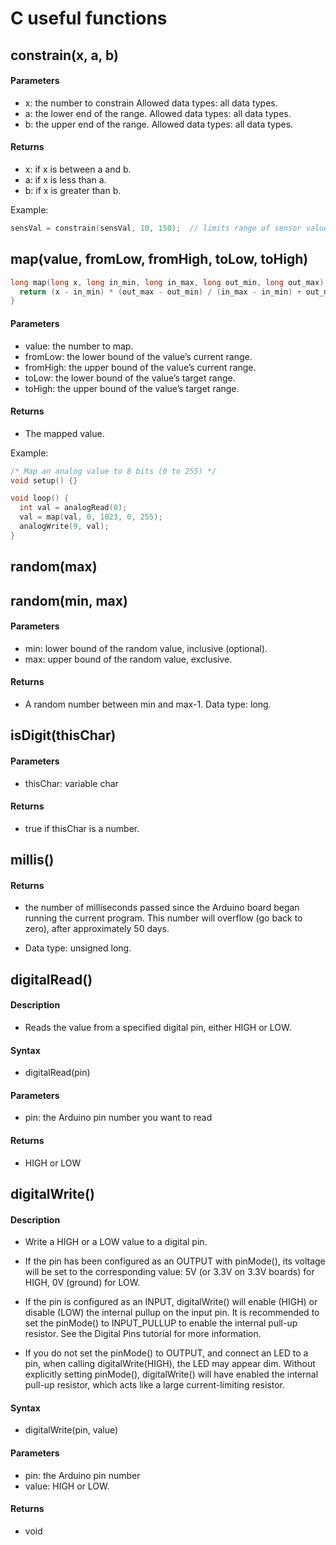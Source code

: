 # C useful functions
## constrain(x, a, b)

#### Parameters
- x: the number to constrain Allowed data types: all data types.
- a: the lower end of the range. Allowed data types: all data types.
- b: the upper end of the range. Allowed data types: all data types.

#### Returns
- x: if x is between a and b.
- a: if x is less than a.
- b: if x is greater than b.

Example:


```c
sensVal = constrain(sensVal, 10, 150);  // limits range of sensor values to between 10 and 150
```

## map(value, fromLow, fromHigh, toLow, toHigh)
```c
long map(long x, long in_min, long in_max, long out_min, long out_max) {
  return (x - in_min) * (out_max - out_min) / (in_max - in_min) + out_min;
}
```

#### Parameters
- value: the number to map.
- fromLow: the lower bound of the value’s current range.
- fromHigh: the upper bound of the value’s current range.
- toLow: the lower bound of the value’s target range.
- toHigh: the upper bound of the value’s target range.

#### Returns
- The mapped value.



Example:


```c
/* Map an analog value to 8 bits (0 to 255) */
void setup() {}

void loop() {
  int val = analogRead(0);
  val = map(val, 0, 1023, 0, 255);
  analogWrite(9, val);
}
```

## random(max)
## random(min, max)

#### Parameters
- min: lower bound of the random value, inclusive (optional).
- max: upper bound of the random value, exclusive.

#### Returns
- A random number between min and max-1. Data type: long.

## isDigit(thisChar)

#### Parameters
- thisChar: variable char

#### Returns
- true if thisChar is a number.

## millis()

#### Returns
- the number of milliseconds passed since the Arduino board began running the current program. This number will overflow (go back to zero), after approximately 50 days.

- Data type: unsigned long.

## digitalRead()
#### Description
- Reads the value from a specified digital pin, either HIGH or LOW.
#### Syntax
- digitalRead(pin)

#### Parameters
- pin: the Arduino pin number you want to read

#### Returns
- HIGH or LOW

## digitalWrite()
#### Description
- Write a HIGH or a LOW value to a digital pin.
- If the pin has been configured as an OUTPUT with pinMode(), its voltage will be set to the corresponding value: 5V (or 3.3V on 3.3V boards) for HIGH, 0V (ground) for LOW.

- If the pin is configured as an INPUT, digitalWrite() will enable (HIGH) or disable (LOW) the internal pullup on the input pin. It is recommended to set the pinMode() to INPUT_PULLUP to enable the internal pull-up resistor. See the Digital Pins tutorial for more information.

- If you do not set the pinMode() to OUTPUT, and connect an LED to a pin, when calling digitalWrite(HIGH), the LED may appear dim. Without explicitly setting pinMode(), digitalWrite() will have enabled the internal pull-up resistor, which acts like a large current-limiting resistor.
#### Syntax
- digitalWrite(pin, value)

#### Parameters
- pin: the Arduino pin number
- value: HIGH or LOW.

#### Returns
- void
